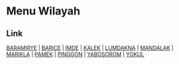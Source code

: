 # Menu Wilayah

## Link

[BARAMIRYE](https://github.com/gigit-pemilu/pemilu-2024-95-papua-pegunungan/tree/main/pileg-dpr/hitung-suara/sub/95-papua-pegunungan/sub/02-kab-pegunungan-bintang/sub/33-pamek/sub/2007-baramirye)
 | 
[BARICE](https://github.com/gigit-pemilu/pemilu-2024-95-papua-pegunungan/tree/main/pileg-dpr/hitung-suara/sub/95-papua-pegunungan/sub/02-kab-pegunungan-bintang/sub/33-pamek/sub/2004-barice)
 | 
[IMDE](https://github.com/gigit-pemilu/pemilu-2024-95-papua-pegunungan/tree/main/pileg-dpr/hitung-suara/sub/95-papua-pegunungan/sub/02-kab-pegunungan-bintang/sub/33-pamek/sub/2005-imde)
 | 
[KALEK](https://github.com/gigit-pemilu/pemilu-2024-95-papua-pegunungan/tree/main/pileg-dpr/hitung-suara/sub/95-papua-pegunungan/sub/02-kab-pegunungan-bintang/sub/33-pamek/sub/2010-kalek)
 | 
[LUMDAKNA](https://github.com/gigit-pemilu/pemilu-2024-95-papua-pegunungan/tree/main/pileg-dpr/hitung-suara/sub/95-papua-pegunungan/sub/02-kab-pegunungan-bintang/sub/33-pamek/sub/2006-lumdakna)
 | 
[MANDALAK](https://github.com/gigit-pemilu/pemilu-2024-95-papua-pegunungan/tree/main/pileg-dpr/hitung-suara/sub/95-papua-pegunungan/sub/02-kab-pegunungan-bintang/sub/33-pamek/sub/2008-mandalak)
 | 
[MARIKLA](https://github.com/gigit-pemilu/pemilu-2024-95-papua-pegunungan/tree/main/pileg-dpr/hitung-suara/sub/95-papua-pegunungan/sub/02-kab-pegunungan-bintang/sub/33-pamek/sub/2001-marikla)
 | 
[PAMEK](https://github.com/gigit-pemilu/pemilu-2024-95-papua-pegunungan/tree/main/pileg-dpr/hitung-suara/sub/95-papua-pegunungan/sub/02-kab-pegunungan-bintang/sub/33-pamek/sub/2003-pamek)
 | 
[PINGGON](https://github.com/gigit-pemilu/pemilu-2024-95-papua-pegunungan/tree/main/pileg-dpr/hitung-suara/sub/95-papua-pegunungan/sub/02-kab-pegunungan-bintang/sub/33-pamek/sub/2011-pinggon)
 | 
[YABOSOROM](https://github.com/gigit-pemilu/pemilu-2024-95-papua-pegunungan/tree/main/pileg-dpr/hitung-suara/sub/95-papua-pegunungan/sub/02-kab-pegunungan-bintang/sub/33-pamek/sub/2002-yabosorom)
 | 
[YOKUL](https://github.com/gigit-pemilu/pemilu-2024-95-papua-pegunungan/tree/main/pileg-dpr/hitung-suara/sub/95-papua-pegunungan/sub/02-kab-pegunungan-bintang/sub/33-pamek/sub/2009-yokul)

